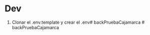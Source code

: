 




# Dev

1. Clonar el .env.template y crear el .env#   b a c k P r u e b a C a j a m a r c a  
 #   b a c k P r u e b a C a j a m a r c a  
 
